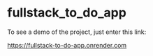 # fullstack_to_do_app

To see a demo of the project, just enter this link:

https://fullstack-to-do-app.onrender.com
